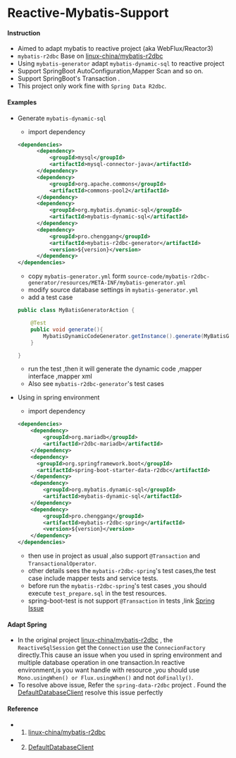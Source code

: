 # Reactive-Mybatis-Support

#### Instruction

* Aimed to adapt mybatis to reactive project (aka WebFlux/Reactor3)
* `mybatis-r2dbc` Base on [linux-china/mybatis-r2dbc](https://github.com/linux-china/mybatis-r2dbc) 
* Using `mybatis-generator` adapt `mybatis-dynamic-sql` to  reactive project
* Support SpringBoot AutoConfiguration,Mapper Scan and so on.
* Support SpringBoot's Transaction .
* This project only work fine with `Spring Data R2dbc`.

#### Examples

* Generate `mybatis-dynamic-sql` 

    * import dependency
    
    ```xml
    <dependencies>
          <dependency>
              <groupId>mysql</groupId>
              <artifactId>mysql-connector-java</artifactId>
          </dependency>
          <dependency>
              <groupId>org.apache.commons</groupId>
              <artifactId>commons-pool2</artifactId>
          </dependency>
          <dependency>
              <groupId>org.mybatis.dynamic-sql</groupId>
              <artifactId>mybatis-dynamic-sql</artifactId>
          </dependency>
          <dependency>
              <groupId>pro.chenggang</groupId>
              <artifactId>mybatis-r2dbc-generator</artifactId>
              <version>${version}</version>
          </dependency>
    </dependencies>
    ```
    
    * copy `mybatis-generator.yml` form `source-code/mybatis-r2dbc-generator/resources/META-INF/mybatis-generator.yml`
    * modify source database settings in `mybatis-generator.yml`
    * add a test case 
    ```java
    public class MyBatisGeneratorAction {
    
        @Test
        public void generate(){
            MybatisDynamicCodeGenerator.getInstance().generate(MyBatisGeneratorAction.class);
        }
    
    }
    ```
    * run the test ,then it will generate the dynamic code ,mapper interface ,mapper xml
    * Also see `mybatis-r2dbc-generator`'s test cases
    
* Using in spring environment

    * import dependency
    
    ```xml
    <dependencies>
        <dependency>
            <groupId>org.mariadb</groupId>
            <artifactId>r2dbc-mariadb</artifactId>
        </dependency>
        <dependency>
          <groupId>org.springframework.boot</groupId>
          <artifactId>spring-boot-starter-data-r2dbc</artifactId>
        </dependency>
        <dependency>
            <groupId>org.mybatis.dynamic-sql</groupId>
            <artifactId>mybatis-dynamic-sql</artifactId>
        </dependency>
        <dependency>
            <groupId>pro.chenggang</groupId>
            <artifactId>mybatis-r2dbc-spring</artifactId>
            <version>${version}</version>
        </dependency>
    </dependencies>
    
    ```
    
    * then use in project as usual ,also support `@Transaction` and `TransactionalOperator`.
    * other details sees the `mybatis-r2dbc-spring`'s test cases,the test case include mapper tests and service tests.
    * before run the `mybatis-r2dbc-spring`'s test cases ,you should execute `test_prepare.sql` in the test resources.
    * spring-boot-test is not support `@Transaction` in tests ,link [Spring Issue](https://github.com/spring-projects/spring-framework/issues/24226)
    


#### Adapt Spring

* In the original project [linux-china/mybatis-r2dbc](https://github.com/linux-china/mybatis-r2dbc) ,
the `ReactiveSqlSession` get the `Connection` use the `ConnecionFactory` directly.This cause an issue when you used in
spring environment and multiple database operation in one transaction.In reactive environment,is you want handle with resource 
,you should use `Mono.usingWhen() or Flux.usingWhen()` and not `doFinally()`.
* To resolve above issue,  Refer the `spring-data-r2dbc` project .
Found the [DefaultDatabaseClient](https://github.com/spring-projects/spring-data-r2dbc/blob/main/src/main/java/org/springframework/data/r2dbc/core/DefaultDatabaseClient.java)
 resolve this issue perfectly

#### Reference

* 1. [linux-china/mybatis-r2dbc](https://github.com/linux-china/mybatis-r2dbc)
* 2. [DefaultDatabaseClient](https://github.com/spring-projects/spring-data-r2dbc/blob/main/src/main/java/org/springframework/data/r2dbc/core/DefaultDatabaseClient.java)